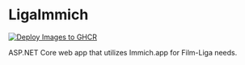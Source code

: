 
# LigaImmich

[![Deploy Images to GHCR](https://github.com/mstroppel/LigaImmich/actions/workflows/deploy-image-to-ghcr.yml/badge.svg)](https://github.com/mstroppel/LigaImmich/actions/workflows/deploy-image-to-ghcr.yml)

ASP.NET Core web app that utilizes Immich.app for Film-Liga needs.
